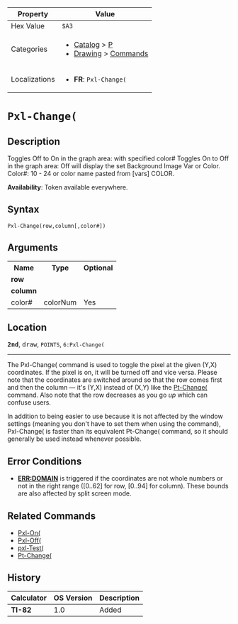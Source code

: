 | Property      | Value |
|---------------|-------|
| Hex Value     | `$A3`|
| Categories    | <ul><li>[Catalog](<../categories/Catalog.md>) > [P](<../categories/Catalog.md#P>)</li><li>[Drawing](<../categories/Drawing.md>) > [Commands](<../categories/Drawing.md#Commands>)</li></ul> |
| Localizations | <ul><li><b>FR</b>: `Pxl-Change(`</li></ul> |

# `Pxl-Change(`

## Description
Toggles Off to On in the graph area: with specified color# Toggles On to Off in the graph area: Off will display the set Background Image Var or Color.
Color#: 10 - 24 or color name pasted from [vars] COLOR.


<b>Availability</b>: Token available everywhere.

## Syntax
`Pxl-Change(row,column[,color#])`

## Arguments
<table>
<tr><th>Name</th><th>Type</th><th>Optional</th></tr>

<tr><td><b>row</b></td><td></td><td></td></tr>

<tr><td><b>column</b></td><td></td><td></td></tr>

<tr><td>color#</td><td>colorNum</td><td>Yes</td></tr>

</table>

## Location
<tt><kbd><b>2nd</b></kbd></tt>, <kbd>draw</kbd>, `POINTS`, `6:Pxl-Change(`
<hr>

The Pxl-Change( command is used to toggle the pixel at the given (Y,X) coordinates. If the pixel is on, it will be turned off and vice versa. Please note that the coordinates are switched around so that the row comes first and then the column — it's (Y,X) instead of (X,Y) like the [Pt-Change(](/pt-change) command. Also note that the row decreases as you go _up_ which can confuse users.

In addition to being easier to use because it is not affected by the window settings (meaning you don't have to set them when using the command), Pxl-Change( is faster than its equivalent Pt-Change( command, so it should generally be used instead whenever possible.

## Error Conditions

*   **[ERR:DOMAIN](/errors#domain)** is triggered if the coordinates are not whole numbers or not in the right range ([0..62] for row, [0..94] for column). These bounds are also affected by split screen mode.

## Related Commands

*   [Pxl-On(](/pxl-on)
*   [Pxl-Off(](/pxl-off)
*   [pxl-Test(](/pxl-test)
*   [Pt-Change(](/pt-change)

## History
| Calculator | OS Version | Description |
|------------|------------|-------------|
| <b>TI-82</b> | 1.0 | Added |


